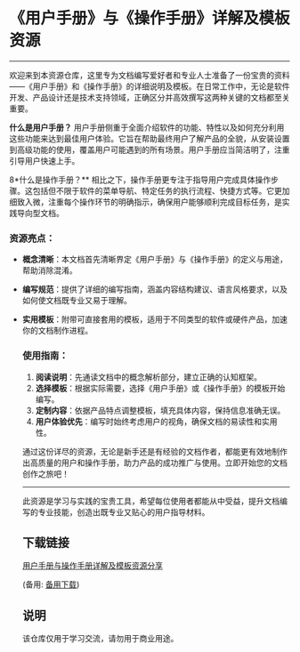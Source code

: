 # 《用户手册》与《操作手册》详解及模板资源

---

欢迎来到本资源仓库，这里专为文档编写爱好者和专业人士准备了一份宝贵的资料——《用户手册》和《操作手册》的详细说明及模板。在日常工作中，无论是软件开发、产品设计还是技术支持领域，正确区分并高效撰写这两种关键的文档都至关重要。

**什么是用户手册？**
用户手册侧重于全面介绍软件的功能、特性以及如何充分利用这些功能来达到最佳用户体验。它旨在帮助最终用户了解产品的全貌，从安装设置到高级功能的使用，覆盖用户可能遇到的所有场景。用户手册应当简洁明了，注重引导用户快速上手。

8*什么是操作手册？**
相比之下，操作手册更专注于指导用户完成具体操作步骤。这包括但不限于软件的菜单导航、特定任务的执行流程、快捷方式等。它更加细致入微，注重每个操作环节的明确指示，确保用户能够顺利完成目标任务，是实践导向型文档。

### 资源亮点：
- **概念清晰**：本文档首先清晰界定《用户手册》与《操作手册》的定义与用途，帮助消除混淆。
- **编写规范**：提供了详细的编写指南，涵盖内容结构建议、语言风格要求，以及如何使文档既专业又易于理解。
- **实用模板**：附带可直接套用的模板，适用于不同类型的软件或硬件产品，加速你的文档制作进程。

  ### 使用指南：
  1. **阅读说明**：先通读文档中的概念解析部分，建立正确的认知框架。
  2. **选择模板**：根据实际需要，选择《用户手册》或《操作手册》的模板开始编写。
  3. **定制内容**：依据产品特点调整模板，填充具体内容，保持信息准确无误。
  4. **用户体验优先**：编写时始终考虑用户的视角，确保文档的易读性和实用性。

  通过这份详尽的资源，无论是新手还是有经验的文档作者，都能更有效地制作出高质量的用户和操作手册，助力产品的成功推广与使用。立即开始您的文档创作之旅吧！

  ---

  此资源是学习与实践的宝贵工具，希望每位使用者都能从中受益，提升文档编写的专业技能，创造出既专业又贴心的用户指导材料。

  ## 下载链接
  [用户手册与操作手册详解及模板资源分享](https://pan.quark.cn/s/693d28b34771) 

  (备用: [备用下载](https://pan.baidu.com/s/1W-k0Rm_SNBWQ9xytOv4ISg?pwd=1234))

  ## 说明

  该仓库仅用于学习交流，请勿用于商业用途。
